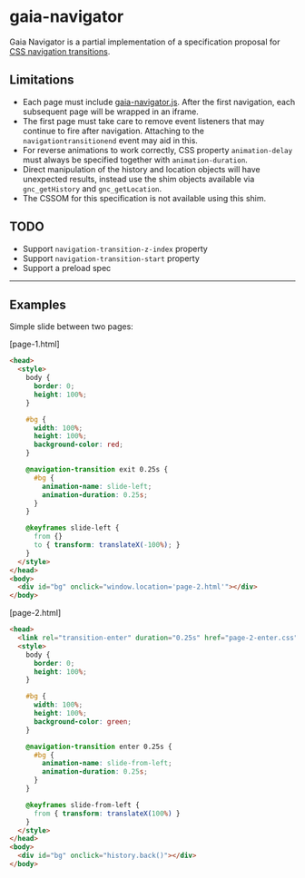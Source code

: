 # gaia-navigator

Gaia Navigator is a partial implementation of a specification proposal for [CSS navigation transitions](http://cwiiis.github.io/gaia-navigator).

## Limitations

* Each page must include [gaia-navigator.js](gaia-navigator.js). After the first navigation, each subsequent page will be wrapped in an iframe.
* The first page must take care to remove event listeners that may continue to fire after navigation. Attaching to the `navigationtransitionend` event may aid in this.
* For reverse animations to work correctly, CSS property `animation-delay` must always be specified together with `animation-duration`.
* Direct manipulation of the history and location objects will have unexpected results, instead use the shim objects available via `gnc_getHistory` and `gnc_getLocation`.
* The CSSOM for this specification is not available using this shim.

## TODO

* Support `navigation-transition-z-index` property
* Support `navigation-transition-start` property
* Support a preload spec

---

## Examples

Simple slide between two pages:

[page-1.html]
```html
<head>
  <style>
    body {
      border: 0;
      height: 100%;
    }

    #bg {
      width: 100%;
      height: 100%;
      background-color: red;
    }

    @navigation-transition exit 0.25s {
      #bg {
        animation-name: slide-left;
        animation-duration: 0.25s;
      }
    }

    @keyframes slide-left {
      from {}
      to { transform: translateX(-100%); }
    }
  </style>
</head>
<body>
  <div id="bg" onclick="window.location='page-2.html'"></div>
</body>
```

[page-2.html]
```html
<head>
  <link rel="transition-enter" duration="0.25s" href="page-2-enter.css" />
  <style>
    body {
      border: 0;
      height: 100%;
    }

    #bg {
      width: 100%;
      height: 100%;
      background-color: green;
    }

    @navigation-transition enter 0.25s {
      #bg {
        animation-name: slide-from-left;
        animation-duration: 0.25s;
      }
    }

    @keyframes slide-from-left {
      from { transform: translateX(100%) }
    }
  </style>
</head>
<body>
  <div id="bg" onclick="history.back()"></div>
</body>
```

